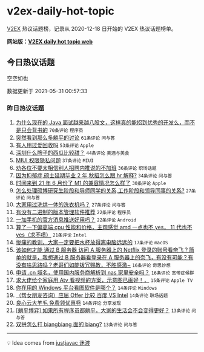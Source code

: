 # v2ex-daily-hot-topic

[V2EX](https://www.v2ex.com/) 热议话题榜，记录从 2020-12-18 日开始的 V2EX 热议话题榜单。

**网站版：[V2EX daily hot topic web](https://boojack.github.io/v2ex-daily-hot-topic-web/)**

## 今日热议话题

<!-- TODAY BEGIN -->

空空如也

数据更新于 2021-05-31 00:57:33

<!-- TODAY END -->

### 昨日热议话题

<!-- YESTERDAY BEGIN -->

1. [为什么现在的 Java 面试越来越八股文，这样真的能招到优秀的开发么，而不是只会背书的](https://www.v2ex.com/t/780128) `70条评论` `程序员`
1. [突然看到那么多躺平的讨论](https://www.v2ex.com/t/780189) `61条评论` `问与答`
1. [有人用过爱回收吗](https://www.v2ex.com/t/780117) `53条评论` `Apple`
1. [深圳什么牌子的西瓜比较甜？](https://www.v2ex.com/t/780146) `44条评论` `美酒与美食`
1. [MIUI 权限隐私问题](https://www.v2ex.com/t/780119) `37条评论` `MIUI`
1. [劝各位不要太相信别人招聘内推说的不加班](https://www.v2ex.com/t/780182) `36条评论` `职场话题`
1. [因为抑郁症,硕士延期毕业 2 年,秋招怎么跟 hr 解释?](https://www.v2ex.com/t/780151) `34条评论` `问与答`
1. [时间来到 21 年 6 月份了 M1 的兼容情况怎么样了](https://www.v2ex.com/t/780130) `30条评论` `Apple`
1. [怎么处理硕博研究生阶段和导师同学的关系,工作阶段和领导同事的关系?](https://www.v2ex.com/t/780104) `27条评论` `问与答`
1. [大家用过洗烘一体的洗衣机吗？](https://www.v2ex.com/t/780142) `27条评论` `问与答`
1. [有没有二进制的版本管理软件推荐](https://www.v2ex.com/t/780168) `22条评论` `程序员`
1. [一加手机的官方消息推送好用吗？](https://www.v2ex.com/t/780167) `22条评论` `Android`
1. [算了一下偏高端 cpu 性能和价格，主观感觉 amd 一点也不 yes， 11 代也不 yes（求不喷）](https://www.v2ex.com/t/780214) `21条评论` `Intel`
1. [惨痛的教训，大家一定要把水杯放得离电脑远远的](https://www.v2ex.com/t/780158) `17条评论` `macOS`
1. [该如何才能 通过 B 服务器 访问 A 服务器上的 Netflix 登录的账号看奈飞？简单的就是，我想通过 B 服务器看登录在 A 服务器上的奈飞，有没有可能？有没有啥思路吗？老哥们如能拨冗赐教，不胜感激~](https://www.v2ex.com/t/780196) `16条评论` `奇思妙想`
1. [申请 .cn 域名，使用国内服务商解析到 nas 家里安全吗？](https://www.v2ex.com/t/780174) `16条评论` `宽带症候群`
1. [求大佬给个家庭用 Atv 看视频的方案，示意图已画好！，](https://www.v2ex.com/t/780201) `15条评论` `Apple TV`
1. [你在用的 Windows 平台看图软件是哪个？](https://www.v2ex.com/t/780221) `14条评论` `Windows`
1. [（帮女朋友咨询）应届 Offer 比较 百度 VS Intel](https://www.v2ex.com/t/780190) `14条评论` `职场话题`
1. [良心云大羊毛 免费领优惠卷](https://www.v2ex.com/t/780101) `14条评论` `分享发现`
1. [[躺平博弈] 如果所有程序员都躺平，大家的生活会不会变得更好？](https://www.v2ex.com/t/780200) `13条评论` `问与答`
1. [双拼怎么打 biangbiang 面的 biang?](https://www.v2ex.com/t/780178) `13条评论` `问与答`

<!-- YESTERDAY END -->

---

💡 Idea comes from [justjavac 迷渡](https://github.com/justjavac/)
